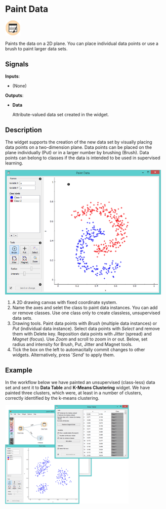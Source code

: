 Paint Data
==========

![Paint Data widget icon](icons/paint-data.png)

Paints the data on a 2D plane. You can place individual data points or use a brush
to paint larger data sets.

Signals
-------

**Inputs**:

-   (None)

**Outputs**:

- **Data**

  Attribute-valued data set created in the widget.

Description
-----------

The widget supports the creation of the new data set by visually placing
data points on a two-dimension plane. Data points can be placed on
the plane individually (Put) or in a larger number by brushing (Brush).
Data points can belong to classes if the data is intended to be used in
supervised learning.

![Paint Data widget](images/PaintData-stamped.png)

1. A 2D drawing canvas with fixed coordinate system.
2. Name the axes and selet the class to paint data instances. You can add or remove classes. Use one class only to create classless, unsupervised data sets.
3. Drawing tools. Paint data points with *Brush* (multiple data instances) or *Put* (individual data instance). Select data points with *Select* and remove them with Delete key. Reposition data points with *Jitter* (spread) and *Magnet* (focus). Use *Zoom* and scroll to zoom in or out. Below, set radius and intensity for Brush, Put, Jitter and Magnet tools.
4. Tick the box on the left to automacitally commit changes to other widgets. Alternatively, press '*Send*' 
  to apply them.

Example
-------

In the workflow below we have painted an unsupervised (class-less) data
set and sent it to **Data Table** and **K-Means Clustering** widget.
We have painted three clusters, which were, at least in a number of
clusters, correctly identified by the k-means clustering.

<img src="images/PaintData-Workflow.png" alt="image" width="400">
